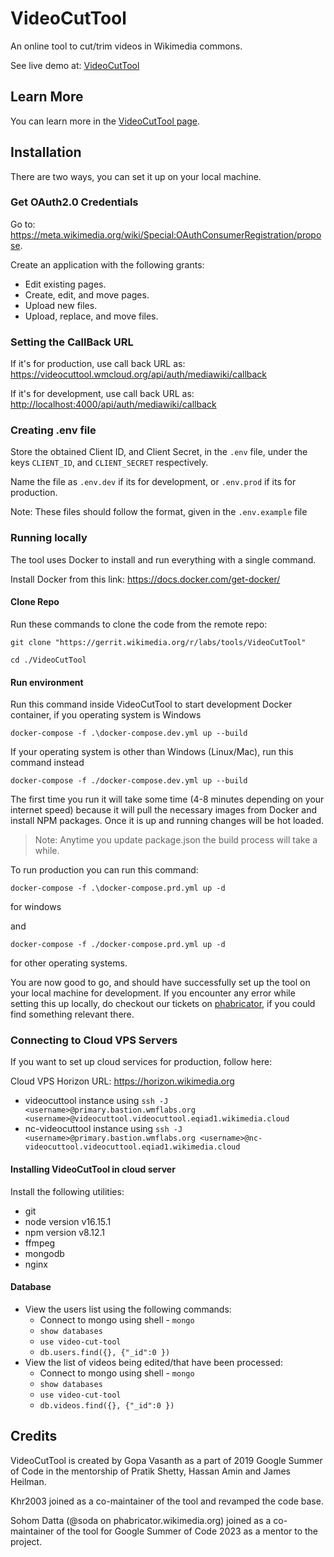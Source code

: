 # VideoCutTool

An online tool to cut/trim videos in Wikimedia commons.

See live demo at: [VideoCutTool](https://videocuttool.wmcloud.org/)

## Learn More

You can learn more in the [VideoCutTool page](https://commons.wikimedia.org/wiki/Commons:VideoCutTool).

## Installation

There are two ways, you can set it up on your local machine.

### Get OAuth2.0 Credentials

Go to:
<https://meta.wikimedia.org/wiki/Special:OAuthConsumerRegistration/propose>.

Create an application with the following grants:

- Edit existing pages.
- Create, edit, and move pages.
- Upload new files.
- Upload, replace, and move files.

### Setting the CallBack URL

If it's for production, use call back URL as:
<https://videocuttool.wmcloud.org/api/auth/mediawiki/callback>

If it's for development, use call back URL as:
<http://localhost:4000/api/auth/mediawiki/callback>

### Creating .env file

Store the obtained Client ID, and Client Secret, in the `.env` file, under the keys `CLIENT_ID`, and `CLIENT_SECRET` respectively.

Name the file as `.env.dev` if its for development, or `.env.prod` if its for production.

Note: These files should follow the format, given in the `.env.example` file

### Running locally

The tool uses Docker to install and run everything with a single command.

Install Docker from this link: <https://docs.docker.com/get-docker/>

#### Clone Repo

Run these commands to clone the code from the remote repo:

```
git clone "https://gerrit.wikimedia.org/r/labs/tools/VideoCutTool"

cd ./VideoCutTool
```

#### Run environment

Run this command inside VideoCutTool to start development Docker container, if you operating system is Windows

```
docker-compose -f .\docker-compose.dev.yml up --build
```

If your operating system is other than Windows (Linux/Mac), run this command instead

```
docker-compose -f ./docker-compose.dev.yml up --build
```

The first time you run it will take some time (4-8 minutes depending on your internet speed) because it will pull the necessary images from Docker and install NPM packages. Once it is up and running changes will be hot loaded.

> Note: Anytime you update package.json the build process will take a while.

To run production you can run this command:

```
docker-compose -f .\docker-compose.prd.yml up -d
```

for windows

and

```
docker-compose -f ./docker-compose.prd.yml up -d
```

for other operating systems.

You are now good to go, and should have successfully set up the tool on your local machine for development. If you encounter any error while setting this up locally, do checkout our tickets on [phabricator](https://phabricator.wikimedia.org/tag/videocuttool/), if you could find something relevant there.

### Connecting to Cloud VPS Servers

If you want to set up cloud services for production, follow here:

Cloud VPS Horizon URL: <https://horizon.wikimedia.org>

- videocuttool instance using `ssh -J <username>@primary.bastion.wmflabs.org <username>@videocuttool.videocuttool.eqiad1.wikimedia.cloud`
- nc-videocuttool instance using `ssh -J <username>@primary.bastion.wmflabs.org <username>@nc-videocuttool.videocuttool.eqiad1.wikimedia.cloud`

#### Installing VideoCutTool in cloud server

Install the following utilities:

- git
- node version v16.15.1
- npm version v8.12.1
- ffmpeg
- mongodb
- nginx

#### Database

- View the users list using the following commands:
  - Connect to mongo using shell - `mongo`
  - `show databases`
  - `use video-cut-tool`
  - `db.users.find({}, {"_id":0 })`
- View the list of videos being edited/that have been processed:
  - Connect to mongo using shell - `mongo`
  - `show databases`
  - `use video-cut-tool`
  - `db.videos.find({}, {"_id":0 })`

## Credits

VideoCutTool is created by Gopa Vasanth as a part of 2019 Google Summer of Code in the mentorship of Pratik Shetty, Hassan Amin and James Heilman.

Khr2003 joined as a co-maintainer of the tool and revamped the code base.

Sohom Datta (@soda on phabricator.wikimedia.org) joined as a co-maintainer of the tool for Google Summer of Code 2023 as a mentor to the project.
